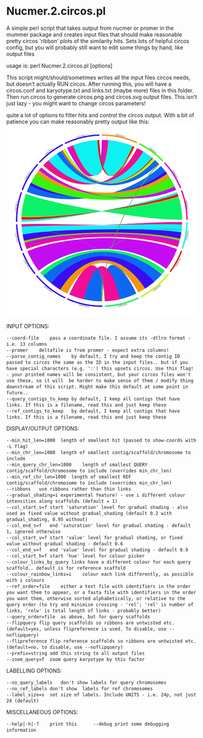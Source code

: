 # Nucmer.2.circos.pl

A simple perl script that takes output from nucmer or promer in the mummer package and creates
input files that should make reasonable pretty circos 'ribbon' plots of the similarity hits. Sets lots of helpful circos config, 
but you will probably still want to edit some things by hand, like output files

usage is: perl Nucmer.2.circos.pl [options] <deltafile>

This script might/should/sometimes writes all the input files circos needs, but doesn't actually RUN circos. After running this, you will have a circos.conf and karyotype.txt and links.txt (maybe more) files in this folder. Then run circos to generate circos.png and circos.svg output files. This isn't just lazy - you might want to change circos parameters!

quite a lot of options to filter hits and control the circos output. With a bit of patience you can make reasonably pretty output like this:
![example plot](circos_example.png)


INPUT OPTIONS:

	--coord-file	pass a coordinate file. I assume its -dtlro format - i.e. 13 columns
	--promer	deltafile is from promer - expect extra columns!
	--parse_contig_names	by default, I try and keep the contig ID passed to circos the same as the ID in the input files.. but if you have special characters (e.g. ':') this upsets circos. Use this flag! - your printed names will be consistent, but your circos files won't use these, so it will  be harder to make sense of them / modify thing downstream of this script. Might make this default at some point in future..
	--query_contigs_to_keep	by default, I keep all contigs that have links. If this is a filename, read this and just keep these
	--ref_contigs_to_keep	by default, I keep all contigs that have links. If this is a filename, read this and just keep these



DISPLAY/OUTPUT OPTIONS:

	--min_hit_len=1000	length of smallest hit (passed to show-coords with -L flag)
	--min_chr_len=1000	length of smallest contig/scaffold/chromosome to include
	--min_query_chr_len=1000	length of smallest QUERY contig/scaffold/chromosome to include (overrides min_chr_len)
	--min_ref_chr_len=1000	length of smallest REF contig/scaffold/chromosome to include (overrides min_chr_len)
	--ribbons	use ribbons rather than thin links
	--gradual_shading=i	experimental feature! - use i different colour intensities along scaffolds (default = 1)
	--col_start_s=f	start 'saturation' level for gradual shading - also used as fixed value without gradual_shading (default 0.2 with gradual_shading, 0.95 without)
	--col_end_s=f	end 'saturation' level for gradual shading - default 1, ignored otherwise
	--col_start_v=f	start 'value' level for gradual shading, or fixed value without gradual shading - default 0.6
	--col_end_v=f	end 'value' level for gradual shading - default 0.9
	--col_start_h=f	start 'hue' level for colour picker
	--colour_links_by_query	links have a different colour for each query scaffold.. default is for reference scaffold
	--colour_rainbow_links=i	colour each link differently, as possible with i colours
	--ref_order=file	either a text file with identifiers in the order you want them to appear, or a fasta file with identifiers in the order you want them, otherwise sorted alphabetically, or relative to the query order (to try and minimise crossing - 'rel'; 'rel' is number of links, 'relw' is total length of links - probably better)
	--query_order=file	as above, but for query scaffolds
	--flipquery	flip query scaffolds so ribbons are untwisted etc. (default=yes, unless flipreference is used. To disable, use --noflipquery)
	--flipreference	flip reference scaffolds so ribbons are untwisted etc. (default=no, to disable, use --noflipquery)
	--prefix=string	add this string to all output files
	--zoom_query=f	zoom query karyotype by this factor



LABELLING OPTIONS:

	--no_query_labels	don't show labels for query chromosomes
	--no_ref_labels	don't show  labels for ref chromosomes
	--label_size=s	set size of labels. Include UNITS - i.e. 24p, not just 24 (default)

MISCELLANEOUS OPTIONS:

	--help|-h|-?	print this      --debug	print some debugging information



